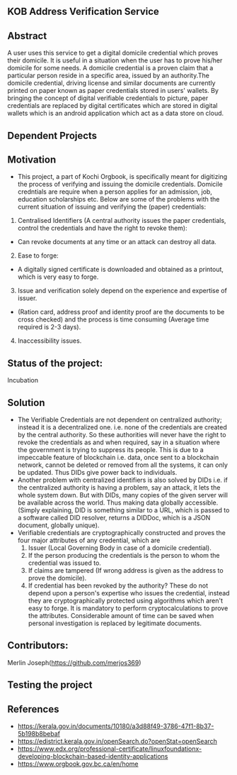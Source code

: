 ## KOB Address Verification Service

## Abstract

 A user uses this service to get a digital domicile credential which proves
their domicile. It is useful in a situation when the user has to prove his/her domicile for
some needs. A domicile credential is a proven claim that a particular person reside in a specific area, issued by an authority.The domicile credential, driving license and similar documents are currently printed on paper known as paper credentials stored in users' wallets. By bringing the concept of digital verifiable credentials to picture, paper credentials are replaced by digital certificates which are stored in digital wallets which is an android application which act as a data store on cloud.

## Dependent Projects

## Motivation

- This project, a part of Kochi Orgbook, is specifically meant for digitizing the process of verifying and issuing the domicile credentials. Domicile credntials are require when a person applies for an admission, job, education scholarships etc.
Below are some of the problems with the current situation of issuing and verifying the (paper) credentials:

1. Centralised Identifiers (A central authority issues the paper credentials, control the credentials and have the right to revoke them): 
- Can revoke documents at any time or an attack can destroy all data.
2. Ease to forge: 
- A digitally signed certificate is downloaded and obtained as a printout, which is very easy to forge.
3. Issue and verification solely depend on the experience and expertise of issuer.
- (Ration card, address proof and identity proof are the documents to be cross checked) and the process is time consuming (Average time required is 2-3 days).
4. Inaccessibility issues.

## Status of the project:

Incubation

## Solution

- The Verifiable Credentials are not dependent on centralized authority; instead it is a decentralized one. i.e. none of the credentials are created by the central authority. 
So these authorities will never have the right to revoke the credentials as and when required, say in a situation where the government is trying to suppress its people. This is due to a impeccable feature of blockchain i.e. data, once sent to a blockchain network, cannot be deleted or removed from all the systems, it can only be updated. Thus DIDs give power back to individuals. 
- Another problem with centralized identifiers is also solved by DIDs i.e. if the centralized authority is having a problem, say an attack, it lets the whole system down. But with DIDs, many copies of the given server will be available across the world. Thus making data globally accessible.
(Simply explaining, DID is something similar to a URL, which is passed to a software called DID resolver, returns a DIDDoc, which is a JSON document, globally unique).
- Verifiable credentials are cryptographically constructed and proves the four major attributes of any credential, which are
  1. Issuer (Local Governing Body in case of a domicile credential).
  2. If the person producing the credentials is the person to whom the credential was issued to.
  3. If claims are tampered (If wrong address is given as the address to prove the domicile).
  4. If credential has been revoked by the authority?
  These do not depend upon a person's expertise who issues the credential, instead they are cryptographically protected using algorithms which aren't easy to forge. It is 
  mandatory to perform cryptocalculations to prove the attributes. Considerable amount of time can be saved when personal investigation is replaced by legitimate documents.
 
## Contributors:

Merlin Joseph(https://github.com/merjos369)

## Testing the project

## References

- https://kerala.gov.in/documents/10180/a3d88f49-3786-47f1-8b37-5b198b8bebaf
- https://edistrict.kerala.gov.in/openSearch.do?openStat=openSearch
- https://www.edx.org/professional-certificate/linuxfoundationx-developing-blockchain-based-identity-applications
- https://www.orgbook.gov.bc.ca/en/home 
